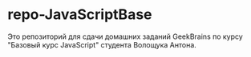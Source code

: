 # repo-JavaScriptBase
Это репозиторий для сдачи домашних заданий GeekBrains по курсу "Базовый курс JavaScript" студента Волощука Антона.
